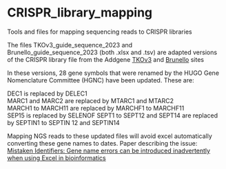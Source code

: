# CRISPR_library_mapping
Tools and files for mapping sequencing reads to CRISPR libraries

The files TKOv3_guide_sequence_2023 and Brunello_guide_sequence_2023 (both .xlsx and .tsv) are adapted versions of the CRISPR library file from the Addgene [TKOv3](https://www.addgene.org/pooled-library/moffat-crispr-knockout-tkov3/) and [Brunello](https://www.addgene.org/pooled-library/broadgpp-human-knockout-brunello/) sites

 In these versions, 28 gene symbols that were renamed by the HUGO Gene Nomenclature Committee (HGNC) have been updated. These are:
 
 DEC1 is replaced by DELEC1  
 MARC1 and MARC2 are replaced by MTARC1 and MTARC2  
 MARCH1 to MARCH11 are replaced by MARCHF1 to MARCHF11  
 SEP15 is replaced by SELENOF
 SEPT1 to SEPT12 and SEPT14 are replaced by SEPTIN1 to SEPTIN 12 and SEPTIN14  
  
 Mapping NGS reads to these updated files will avoid excel automatically converting these gene names to dates. 
 Paper describing the issue: [Mistaken Identifiers: Gene name errors can be introduced inadvertently when using Excel in bioinformatics](https://bmcbioinformatics.biomedcentral.com/articles/10.1186/1471-2105-5-80)
